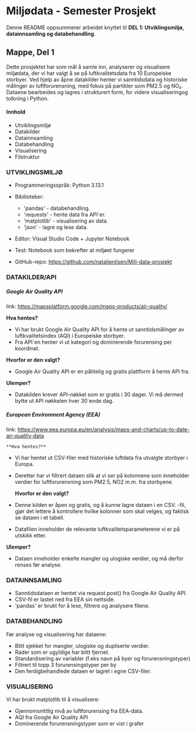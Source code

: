 # Miljødata - Semester Prosjekt

Denne README oppsummerer arbeidet knyttet til **DEL 1: Utviklingsmiljø, datainnsamling og databehandling**.

## **Mappe, Del 1**

Dette prosjektet har som mål å samle inn, analyserer og visualisere miljødata, der vi har valgt å se på luftkvalitetsdata fra 10 Europeiske storbyer. Ved hjelp av åpne datakilder henter vi sanntidsdata og historiske målinger av luftforurensning, med fokus på partikler som PM2.5 og NO₂. Dataene bearbeides og lagres i strukturert form, for videre visualiseringog tolkning i Python.


#### **Innhold**

- Utviklingsmiljø
- Datakilder
- Datainnsamling
- Databehandling
- Visualisering
- Filstruktur

### **UTVIKLINGSMILJØ**

- Programmeringsspråk: Python 3.13.1
- Bibilioteker:

  - 'pandas' - databehandling.
  - 'requests' - hente data fra API´er.
  - 'matplotlib' - visualisering av data.
  - 'json' - lagre og lese data.
- Editor: Visual Studio Code + Jupyter Notebook
- Test: Notebook som bekrefter at miljøet fungerer
- GitHub-repo: https://github.com/natalienilsen/Milj-data-prosjekt


### **DATAKILDER/API**


##### **Google Air Quality API**


link: https://mapsplatform.google.com/maps-products/air-quality/

 **Hva hentes?**

- Vi har brukt Google Air Quality API for å hente ut sanntidsmålinger av luftkvalitetsindex (AQI) i Europeiske storbyer.
- Fra API´en henter vi ut kategori og dominerende forurensing per koordinat.

 **Hvorfor er den valgt?** 

*  Google Air Quality API er en pålitelig og gratis plattform å hente API fra.

 **Ulemper?**

* Datakilden krever API-nøkkel som er gratis i 30 dager. Vi må dermed bytte ut API nøkkelen hver 30´ende dag.


##### **European Environment Agency (EEA)**

link: https://www.eea.europa.eu/en/analysis/maps-and-charts/up-to-date-air-quality-data


    **Hva hentes?**

* Vi har hentet ut CSV-filer med historiske luftdata fra utvalgte storbyer i Europa.
* Deretter har vi filtrert dataen slik at vi ser på kolonnene som inneholder verdier for luftforurensning som PM2.5, NO2 m.m. fra storbyene.

    **Hvorfor er den valgt?** 

* Denne kilden er åpen og gratis, og å kunne lagre dataen i en CSV. -fil, gjør det lettere å kontrollere hvilke kolonner som skal velges, og faktisk se dataen i et tabell.
* Datafilen inneholder de relevante luftkvalitetsparameterene vi er på utskikk etter.

 **Ulemper?** 

* Dataen inneholder enkelte mangler og ulogiske verdier, og må derfor renses før analyse.

### **DATAINNSAMLING**

- Sanntidsdataen er hentet via request.post() fra Google Air Quality API.
- CSV-fil er lastet ned fra EEA sin nettside.
- 'pandas' er brukt for å lese, filtrere og analysere filene.

### DATABEHANDLING

Før analyse og visualisering har dataene:

* Blitt sjekket for mangler, ulogiske og dupliserte verdier.
* Rader som er ugyldige har blitt fjernet.
* Standardisering av variabler (f.eks navn på byer og forurensningstyper)
* Filtrert til topp 3 forurensingstyper per by
* Den ferdigbehandlede dataen er lagret i egne CSV-filer.


### VISUALISERING

Vi har brukt matplotlib til å visualisere:

- Gjennomsnittlig nivå av luftforurensing fra EEA-data.
- AQI fra Google Air Quality API
- Dominerende forurensningstyper som er vist i grafer
